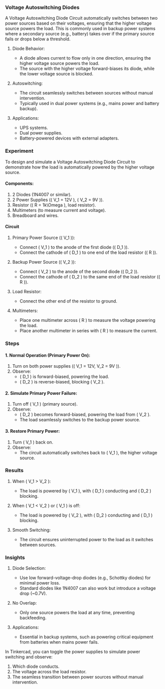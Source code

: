 ### Voltage Autoswitching Diodes

A Voltage Autoswitching Diode Circuit automatically switches between two power sources based on their voltages, ensuring that the higher voltage source powers the load. This is commonly used in backup power systems where a secondary source (e.g., battery) takes over if the primary source fails or drops below a threshold.

1. Diode Behavior:
   - A diode allows current to flow only in one direction, ensuring the higher voltage source powers the load.
   - The source with the higher voltage forward-biases its diode, while the lower voltage source is blocked.

2. Autoswitching:
   - The circuit seamlessly switches between sources without manual intervention.
   - Typically used in dual power systems (e.g., mains power and battery backup).

3. Applications:
   - UPS systems.
   - Dual power supplies.
   - Battery-powered devices with external adapters.

### Experiment

To design and simulate a Voltage Autoswitching Diode Circuit to demonstrate how the load is automatically powered by the higher voltage source.

#### Components:

1. 2 Diodes (1N4007 or similar).
2. 2 Power Supplies (\( V_1 = 12V \), \( V_2 = 9V \)).
3. Resistor (\( R = 1k\Omega \), load resistor).
4. Multimeters (to measure current and voltage).
5. Breadboard and wires.

#### Circuit

1. Primary Power Source (\( V_1 \)):
   - Connect \( V_1 \) to the anode of the first diode (\( D_1 \)).
   - Connect the cathode of \( D_1 \) to one end of the load resistor (\( R \)).

2. Backup Power Source (\( V_2 \)):
   - Connect \( V_2 \) to the anode of the second diode (\( D_2 \)).
   - Connect the cathode of \( D_2 \) to the same end of the load resistor (\( R \)).

3. Load Resistor:
   - Connect the other end of the resistor to ground.

4. Multimeters:
   - Place one multimeter across \( R \) to measure the voltage powering the load.
   - Place another multimeter in series with \( R \) to measure the current.

### Steps

#### 1. Normal Operation (Primary Power On):

1. Turn on both power supplies (\( V_1 = 12V, V_2 = 9V \)).
2. Observe:
   - \( D_1 \) is forward-biased, powering the load.
   - \( D_2 \) is reverse-biased, blocking \( V_2 \).

#### 2. Simulate Primary Power Failure:

1. Turn off \( V_1 \) (primary source).
2. Observe:
   - \( D_2 \) becomes forward-biased, powering the load from \( V_2 \).
   - The load seamlessly switches to the backup power source.

#### 3. Restore Primary Power:

1. Turn \( V_1 \) back on.
2. Observe:
   - The circuit automatically switches back to \( V_1 \), the higher voltage source.

### Results

1. When \( V_1 > V_2 \):
   - The load is powered by \( V_1 \), with \( D_1 \) conducting and \( D_2 \) blocking.

2. When \( V_1 < V_2 \) or \( V_1 \) is off:
   - The load is powered by \( V_2 \), with \( D_2 \) conducting and \( D_1 \) blocking.

3. Smooth Switching:
   - The circuit ensures uninterrupted power to the load as it switches between sources.

### Insights

1. Diode Selection:
   - Use low forward-voltage-drop diodes (e.g., Schottky diodes) for minimal power loss.
   - Standard diodes like 1N4007 can also work but introduce a voltage drop (~0.7V).

2. No Overlap:
   - Only one source powers the load at any time, preventing backfeeding.

3. Applications:
   - Essential in backup systems, such as powering critical equipment from batteries when mains power fails.

In Tinkercad, you can toggle the power supplies to simulate power switching and observe:

1. Which diode conducts.
2. The voltage across the load resistor.
3. The seamless transition between power sources without manual intervention.